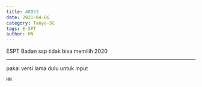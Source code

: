 ```yaml
---
title: 48953
date: 2021-04-06
category: Tanya-SC
tags: E-SPT
author: HN
---
```


ESPT Badan ssp tidak bisa memilih 2020

---

pakai versi lama dulu untuk input

`HN`
